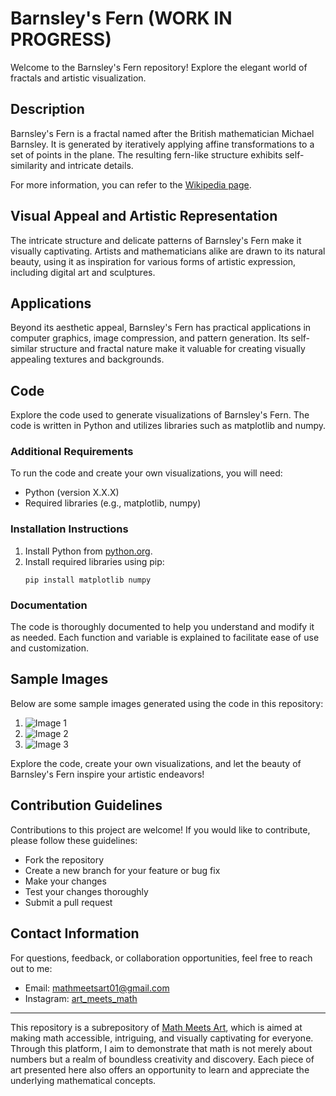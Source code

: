 # Barnsley's Fern (WORK IN PROGRESS)

Welcome to the Barnsley's Fern repository! Explore the elegant world of fractals and artistic visualization.

## Description

Barnsley's Fern is a fractal named after the British mathematician Michael Barnsley. It is generated by iteratively applying affine transformations to a set of points in the plane. The resulting fern-like structure exhibits self-similarity and intricate details.

For more information, you can refer to the [Wikipedia page](https://en.wikipedia.org/wiki/Barnsley_fern).

## Visual Appeal and Artistic Representation

The intricate structure and delicate patterns of Barnsley's Fern make it visually captivating. Artists and mathematicians alike are drawn to its natural beauty, using it as inspiration for various forms of artistic expression, including digital art and sculptures.

## Applications

Beyond its aesthetic appeal, Barnsley's Fern has practical applications in computer graphics, image compression, and pattern generation. Its self-similar structure and fractal nature make it valuable for creating visually appealing textures and backgrounds.

## Code

Explore the code used to generate visualizations of Barnsley's Fern. The code is written in Python and utilizes libraries such as matplotlib and numpy.

### Additional Requirements

To run the code and create your own visualizations, you will need:

- Python (version X.X.X)
- Required libraries (e.g., matplotlib, numpy)

### Installation Instructions

1. Install Python from [python.org](https://www.python.org/downloads/).
2. Install required libraries using pip:
    ```
    pip install matplotlib numpy
    ```

### Documentation

The code is thoroughly documented to help you understand and modify it as needed. Each function and variable is explained to facilitate ease of use and customization.

## Sample Images

Below are some sample images generated using the code in this repository:

1. ![Image 1](image1.png)
2. ![Image 2](image2.png)
3. ![Image 3](image3.png)

Explore the code, create your own visualizations, and let the beauty of Barnsley's Fern inspire your artistic endeavors!

## Contribution Guidelines

Contributions to this project are welcome! If you would like to contribute, please follow these guidelines:
- Fork the repository
- Create a new branch for your feature or bug fix
- Make your changes
- Test your changes thoroughly
- Submit a pull request

## Contact Information

For questions, feedback, or collaboration opportunities, feel free to reach out to me:
- Email: mathmeetsart01@gmail.com
- Instagram: [art_meets_math](https://www.instagram.com/art_meets_math/)

---

This repository is a subrepository of [Math Meets Art](https://www.instagram.com/art_meets_math/), which is aimed at making math accessible, intriguing, and visually captivating for everyone. Through this platform, I aim to demonstrate that math is not merely about numbers but a realm of boundless creativity and discovery. Each piece of art presented here also offers an opportunity to learn and appreciate the underlying mathematical concepts.
